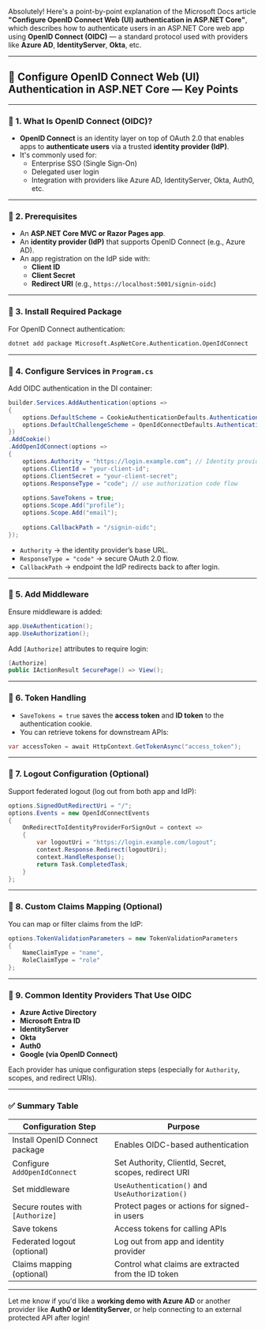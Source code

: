 Absolutely! Here's a point-by-point explanation of the Microsoft Docs article **"Configure OpenID Connect Web (UI) authentication in ASP.NET Core"**, which describes how to authenticate users in an ASP.NET Core web app using **OpenID Connect (OIDC)** — a standard protocol used with providers like **Azure AD**, **IdentityServer**, **Okta**, etc.

---

## 🔐 Configure OpenID Connect Web (UI) Authentication in ASP.NET Core — Key Points

---

### 🔹 1. **What Is OpenID Connect (OIDC)?**

- **OpenID Connect** is an identity layer on top of OAuth 2.0 that enables apps to **authenticate users** via a trusted **identity provider (IdP)**.
- It's commonly used for:
  - Enterprise SSO (Single Sign-On)
  - Delegated user login
  - Integration with providers like Azure AD, IdentityServer, Okta, Auth0, etc.

---

### 🔹 2. **Prerequisites**

- An **ASP.NET Core MVC or Razor Pages app**.
- An **identity provider (IdP)** that supports OpenID Connect (e.g., Azure AD).
- An app registration on the IdP side with:
  - **Client ID**
  - **Client Secret**
  - **Redirect URI** (e.g., `https://localhost:5001/signin-oidc`)

---

### 🔹 3. **Install Required Package**

For OpenID Connect authentication:
```bash
dotnet add package Microsoft.AspNetCore.Authentication.OpenIdConnect
```

---

### 🔹 4. **Configure Services in `Program.cs`**

Add OIDC authentication in the DI container:

```csharp
builder.Services.AddAuthentication(options =>
{
    options.DefaultScheme = CookieAuthenticationDefaults.AuthenticationScheme;
    options.DefaultChallengeScheme = OpenIdConnectDefaults.AuthenticationScheme;
})
.AddCookie()
.AddOpenIdConnect(options =>
{
    options.Authority = "https://login.example.com"; // Identity provider URL
    options.ClientId = "your-client-id";
    options.ClientSecret = "your-client-secret";
    options.ResponseType = "code"; // use authorization code flow
    
    options.SaveTokens = true;
    options.Scope.Add("profile");
    options.Scope.Add("email");
    
    options.CallbackPath = "/signin-oidc";
});
```

- `Authority` → the identity provider’s base URL.
- `ResponseType = "code"` → secure OAuth 2.0 flow.
- `CallbackPath` → endpoint the IdP redirects back to after login.

---

### 🔹 5. **Add Middleware**

Ensure middleware is added:

```csharp
app.UseAuthentication();
app.UseAuthorization();
```

Add `[Authorize]` attributes to require login:

```csharp
[Authorize]
public IActionResult SecurePage() => View();
```

---

### 🔹 6. **Token Handling**

- `SaveTokens = true` saves the **access token** and **ID token** to the authentication cookie.
- You can retrieve tokens for downstream APIs:
```csharp
var accessToken = await HttpContext.GetTokenAsync("access_token");
```

---

### 🔹 7. **Logout Configuration (Optional)**

Support federated logout (log out from both app and IdP):

```csharp
options.SignedOutRedirectUri = "/";
options.Events = new OpenIdConnectEvents
{
    OnRedirectToIdentityProviderForSignOut = context =>
    {
        var logoutUri = "https://login.example.com/logout";
        context.Response.Redirect(logoutUri);
        context.HandleResponse();
        return Task.CompletedTask;
    }
};
```

---

### 🔹 8. **Custom Claims Mapping (Optional)**

You can map or filter claims from the IdP:

```csharp
options.TokenValidationParameters = new TokenValidationParameters
{
    NameClaimType = "name",
    RoleClaimType = "role"
};
```

---

### 🔹 9. **Common Identity Providers That Use OIDC**

- **Azure Active Directory**
- **Microsoft Entra ID**
- **IdentityServer**
- **Okta**
- **Auth0**
- **Google (via OpenID Connect)**

Each provider has unique configuration steps (especially for `Authority`, scopes, and redirect URIs).

---

### ✅ Summary Table

| Configuration Step             | Purpose                                                        |
|-------------------------------|----------------------------------------------------------------|
| Install OpenID Connect package| Enables OIDC-based authentication                              |
| Configure `AddOpenIdConnect`  | Set Authority, ClientId, Secret, scopes, redirect URI          |
| Set middleware                | `UseAuthentication()` and `UseAuthorization()`                |
| Secure routes with `[Authorize]` | Protect pages or actions for signed-in users                 |
| Save tokens                   | Access tokens for calling APIs                                |
| Federated logout (optional)  | Log out from app and identity provider                        |
| Claims mapping (optional)     | Control what claims are extracted from the ID token           |

---

Let me know if you'd like a **working demo with Azure AD** or another provider like **Auth0 or IdentityServer**, or help connecting to an external protected API after login!